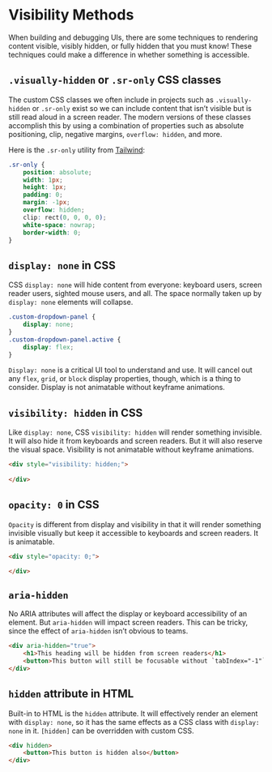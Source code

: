 <script setup>
if (typeof window !== 'undefined') {
    import('./components/visibility-widget.ts')
}
 
</script>


# Visibility Methods

When building and debugging UIs, there are some techniques to rendering content visible, visibly hidden, or fully hidden that you must know! These techniques could make a difference in whether something is accessible.

## `.visually-hidden` or `.sr-only` CSS classes

The custom CSS classes we often include in projects such as `.visually-hidden` or `.sr-only` exist so we can include content that isn’t visible but is still read aloud in a screen reader. The modern versions of these classes accomplish this by using a combination of properties such as absolute positioning, clip, negative margins, `overflow: hidden`, and more.

Here is the `.sr-only` utility from [Tailwind](https://tailwindcss.com/docs/screen-readers):

```css
.sr-only {
    position: absolute;
    width: 1px;
    height: 1px;
    padding: 0;
    margin: -1px;
    overflow: hidden;
    clip: rect(0, 0, 0, 0);
    white-space: nowrap;
    border-width: 0;
}
```

<visibility-widget option-name=".sr-only" classes-to-toggle="sr-only"></visibility-widget>

## `display: none` in CSS

CSS `display: none` will hide content from everyone: keyboard users, screen reader users, sighted mouse users, and all. The space normally taken up by `display: none` elements will collapse. 

```css
.custom-dropdown-panel {
    display: none;
}
.custom-dropdown-panel.active {
    display: flex;
}
```
`Display: none` is a critical UI tool to understand and use. It will cancel out any `flex`, `grid`, or `block` display properties, though, which is a thing to consider. Display is not animatable without keyframe animations.

<visibility-widget option-name="display: none" classes-to-toggle="hidden"></visibility-widget>

##  `visibility: hidden` in CSS

Like `display: none`, CSS `visibility: hidden` will render something invisible. It will also hide it from keyboards and screen readers. But it will also reserve the visual space. Visibility is not animatable without keyframe animations.

```html
<div style="visibility: hidden;">
    
</div>
```

<visibility-widget option-name="visibility: hidden" classes-to-toggle="invisible"></visibility-widget>

## `opacity: 0` in CSS

`Opacity` is different from display and visibility in that it will render something invisible visually but keep it accessible to keyboards and screen readers. It is animatable.

```html
<div style="opacity: 0;">

</div>
```
<visibility-widget option-name="opacity: 0" classes-to-toggle="opacity-0"></visibility-widget>

## `aria-hidden`

No ARIA attributes will affect the display or keyboard accessibility of an element. But `aria-hidden` will impact screen readers. This can be tricky, since the effect of `aria-hidden` isn’t obvious to teams.

```html
<div aria-hidden="true">
    <h1>This heading will be hidden from screen readers</h1>
    <button>This button will still be focusable without `tabIndex="-1"`</button>
</div>
```
<visibility-widget option-name='aria-hidden="true"' attribute-to-toggle="aria-hidden"></visibility-widget>

## `hidden` attribute in HTML

Built-in to HTML is the `hidden` attribute. It will effectively render an element with `display: none`, so it has the same effects as a CSS class with `display: none` in it. `[hidden]` can be overridden with custom CSS.

```html
<div hidden>
    <button>This button is hidden also</button>
</div>
```
<visibility-widget option-name='hidden' attribute-to-toggle="hidden"></visibility-widget>